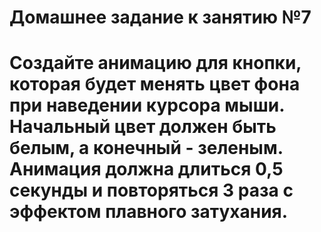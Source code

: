 # Домашнее задание к занятию №7
# Создайте анимацию для кнопки, которая будет менять цвет фона при наведении курсора мыши. Начальный цвет должен быть белым, а конечный - зеленым. Анимация должна длиться 0,5 секунды и повторяться 3 раза с эффектом плавного затухания.
